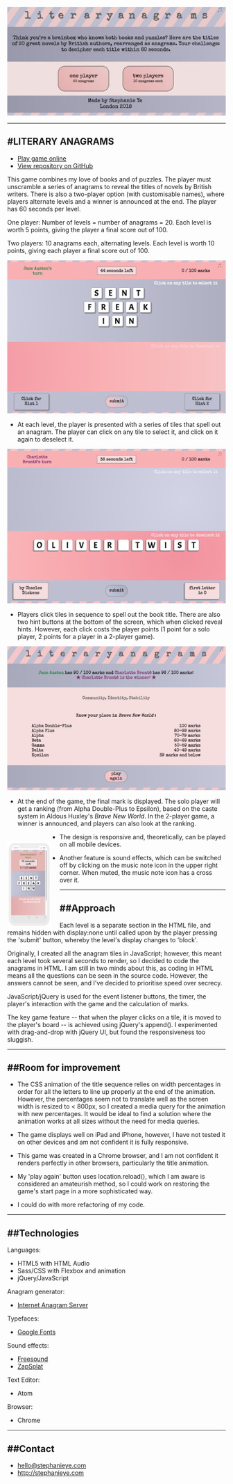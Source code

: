 ![Title Page](/READMEimages/titlepage.png)

------------------
#LITERARY ANAGRAMS
------------------

* [Play game online](http://stephanieye.com/literary-anagram-game/)
* [View repository on GitHub](https://github.com/stephslye/literary-anagram-game)

This game combines my love of books and of puzzles. The player must unscramble a series of anagrams to reveal the titles of novels by British writers. There is also a two-player option (with customisable names), where players alternate levels and a winner is announced at the end. The player has 60 seconds per level.

One player:
Number of levels = number of anagrams = 20.
Each level is worth 5 points, giving the player a final score out of 100.

Two players:
10 anagrams each, alternating levels.
Each level is worth 10 points, giving each player a final score out of 100.

![Level](/READMEimages/anagram.png)
* At each level, the player is presented with a series of tiles that spell out an anagram. The player can click on any tile to select it, and click on it again to deselect it.

![Level completed](/READMEimages/answer.png)
 * Players click tiles in sequence to spell out the book title. There are also two hint buttons at the bottom of the screen, which when clicked reveal hints. However, each click costs the player points (1 point for a solo player, 2 points for a player in a 2-player game).

![Result](/READMEimages/result.png)
 * At the end of the game, the final mark is displayed. The solo player will get a ranking (from Alpha Double-Plus to Epsilon), based on the caste system in Aldous Huxley's *Brave New World*. In the 2-player game, a winner is announced, and players can also look at the ranking.

<img src="/READMEimages/mobile.png" alt="mobile" style="width: 20%; float: left; padding: 20px 20px 0 0" />

* The design is responsive and, theoretically, can be played on all mobile devices.

* Another feature is sound effects, which can be switched off by clicking on the music note icon in the upper right corner. When muted, the music note icon has a cross over it.

----------
##Approach
----------
Each level is a separate section in the HTML file, and remains hidden with display:none until called upon by the player pressing the 'submit' button, whereby the level's display changes to 'block'.

Originally, I created all the anagram tiles in JavaScript; however, this meant each level took several seconds to render, so I decided to code the anagrams in HTML. I am still in two minds about this, as coding in HTML means all the questions can be seen in the source code. However, the answers cannot be seen, and I've decided to prioritise speed over secrecy.

JavaScript/jQuery is used for the event listener buttons, the timer, the player's interaction with the game and the calculation of marks.

The key game feature -- that when the player clicks on a tile, it is moved to the player's board -- is achieved using jQuery's append(). I experimented with drag-and-drop with jQuery UI, but found the responsiveness too sluggish.

----------------------
##Room for improvement
----------------------
* The CSS animation of the title sequence relies on width percentages in order for all the letters to line up properly at the end of the animation. However, the percentages seem not to translate well as the screen width is resized to < 800px, so I created a media query for the animation with new percentages. It would be ideal to find a solution where the animation works at all sizes without the need for media queries.

* The game displays well on iPad and iPhone, however, I have not tested it on other devices and am not confident it is fully responsive.

* This game was created in a Chrome browser, and I am not confident it renders perfectly in other browsers, particularly the title animation.

* My 'play again' button uses location.reload(), which I am aware is considered an amateurish method, so I could work on restoring the game's start page in a more sophisticated way.

* I could do with more refactoring of my code.

--------------
##Technologies
--------------
Languages:
* HTML5 with HTML Audio
* Sass/CSS with Flexbox and animation
* jQuery/JavaScript

Anagram generator:
* [Internet Anagram Server](https://wordsmith.org/anagram/)

Typefaces:
* [Google Fonts](http://fonts.google.com)

Sound effects:
* [Freesound](http://freesound.org)
* [ZapSplat](http://zapsplat.com)

Text Editor:
* Atom

Browser:
* Chrome

---------
##Contact
---------

* hello@stephanieye.com
* http://stephanieye.com
